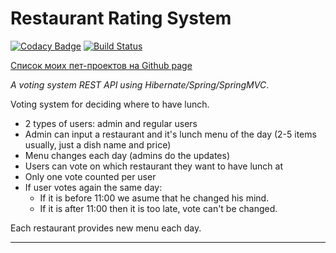 # Restaurant Rating System

[![Codacy Badge](https://api.codacy.com/project/badge/Grade/70bd5f79e068465da9562a21d6f7eae5)](https://app.codacy.com/gh/KVostok/RestaurantRatingSystem?utm_source=github.com&utm_medium=referral&utm_content=KVostok/RestaurantRatingSystem&utm_campaign=Badge_Grade_Settings)
[![Build Status](https://travis-ci.com/KVostok/RestaurantRatingSystem.svg?branch=master)](https://travis-ci.com/KVostok/RestaurantRatingSystem)

<a href="https://kvostok.github.io/my-pet-projects/">Список моих пет-проектов на Github page</a>

_A voting system REST API using Hibernate/Spring/SpringMVC_.

Voting system for deciding where to have lunch.

 * 2 types of users: admin and regular users
 * Admin can input a restaurant and it's lunch menu of the day (2-5 items usually, just a dish name and price)
 * Menu changes each day (admins do the updates)
 * Users can vote on which restaurant they want to have lunch at
 * Only one vote counted per user
 * If user votes again the same day:
    - If it is before 11:00 we asume that he changed his mind.
    - If it is after 11:00 then it is too late, vote can't be changed.

Each restaurant provides new menu each day.

---
